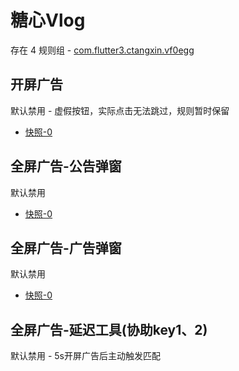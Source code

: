 # 糖心Vlog

存在 4 规则组 - [com.flutter3.ctangxin.vf0egg](/src/apps/com.flutter3.ctangxin.vf0egg.ts)

## 开屏广告

默认禁用 - 虚假按钮，实际点击无法跳过，规则暂时保留

- [快照-0](https://i.gkd.li/import/12836857)

## 全屏广告-公告弹窗

默认禁用

- [快照-0](https://i.gkd.li/import/12836854)

## 全屏广告-广告弹窗

默认禁用

- [快照-0](https://i.gkd.li/import/12836891)

## 全屏广告-延迟工具(协助key1、2)

默认禁用 - 5s开屏广告后主动触发匹配
